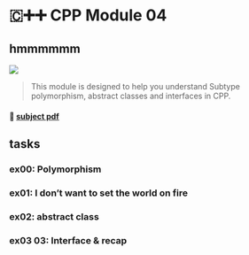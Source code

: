 # 🇨➕➕ CPP Module 04
## hmmmmmm

![](https://badge42.herokuapp.com/api/project/youkim/CPP%20Module%2004)
> This module is designed to help you understand Subtype polymorphism, abstract classes and interfaces in CPP.

#### 📄 [subject pdf](https://cdn.intra.42.fr/pdf/pdf/49422/en.subject.pdf)

## tasks

### ex00: Polymorphism
### ex01: I don’t want to set the world on fire
### ex02: abstract class
### ex03 03: Interface & recap